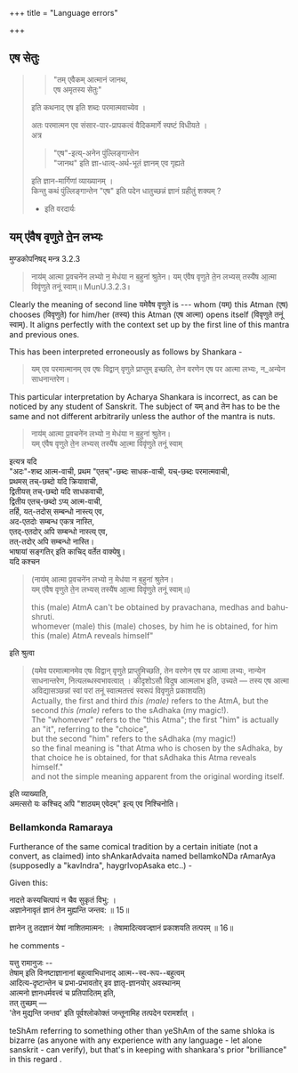 +++
title = "Language errors"

+++
## एष सेतुः
> > "तम् एवैकम् आत्मानं जानथ,  
> एष अमृतस्य सेतुः"
>
> इति कथनाद् एष इति शब्दः परमात्मवाच्येव ।
>
> अतः परमात्मन एव संसार-पार-प्रापकत्वं वैदिकमार्गे स्पष्टं विधीयते ।  
अत्र
>
> > "एष"-इत्य्-अनेन पुंल्लिङ्गान्तेन  
"जानथ" इति ज्ञा-धात्व्-अर्थ-भूतं ज्ञानम् एव गृह्यते
>
> इति ज्ञान-मार्गिणां व्याख्यानम् ।  
किन्तु कथं पुंल्लिङ्गान्तेन "एष" इति पदेन
धातुच्छन्नं ज्ञानं ग्रहीतुं शक्यम् ?  
> 
> - इति वरदार्यः

## यम् ए॑वैष वृणुते ते॒न लभ्यः
मुण्डकोपनिषद् मन्त्र 3.2.3

> नाय॑म् आत्मा प्र॒वचने॑न लभ्यो न॒ मेध॑या न ब॒हुना॑ श्रुतेन।
यम् ए॑वैष वृणुते ते॒न लभ्यस् तस्यै॑ष आ॒त्मा विवृ॑णुते तनूं स्वाम्॥ MunU.3.2.3॥

Clearly the meaning of second line यमेवैष वृणुते is --- whom (यम्) this Atman (एष) chooses (विवृणुते) for him/her (तस्य) this Atman (एष आत्मा) opens itself (विवृणुते तनूं स्वाम्). It aligns perfectly with the context set up by the first line of this mantra and previous ones.

This has been interpreted erroneously as follows by Shankara -

> यम् एव परमात्मानम् एव एषः विद्वान् वृणुते प्राप्तुम् इच्छति, तेन वरणेन एष पर आत्मा लभ्यः, न_अन्येन साधनान्तरेण।

This particular interpretation by Acharya Shankara is incorrect, as can be noticed by any student of Sanskrit. The subject of यम् and तेन has to be the same and not different arbitrarily unless the author of the mantra is nuts.

> नाय॑म् आत्मा प्र॒वचने॑न लभ्यो न॒ मेध॑या न ब॒हुना॑ श्रुतेन।   
> यम् ए॑वैष वृणुते ते॒न लभ्यस् तस्यै॑ष आ॒त्मा विवृ॑णुते तनूं स्वाम्

इत्यत्र यदि  
"अदः"-शब्द आत्म-वाची,
प्रथम "एतच्"-छब्दः साधक-वाची,
यच्-छब्दः परमात्मवाची,  
प्रथमस् तच्-छब्दो यदि क्रियावाची,  
द्वितीयस् तच्-छब्दो यदि साधकवाची,  
द्वितीय एतच्-छब्दो ऽप्य् आत्म-वाची,  
तर्हि, 
यत्-तदोस् सम्बन्धो नास्त्य् एव,  
अद-एतदोः सम्बन्ध एकत्र नास्ति,  
एतद्-एतदोर् अपि सम्बन्धो नास्त्य् एव,  
तत्-तदोर् अपि सम्बन्धो नास्ति।  
भाषायां सङ्गतिर् इति काचिद् वर्तेत वाक्येषु।  
यदि कश्चन 

> (नाय॑म् आत्मा प्र॒वचने॑न लभ्यो न॒ मेध॑या न ब॒हुना॑ श्रुतेन।  
> यम् ए॑वैष वृणुते ते॒न लभ्यस् तस्यै॑ष आ॒त्मा विवृ॑णुते तनूं स्वाम्॥)  
> 
> this (male) AtmA can't be obtained by pravachana, medhas and bahu-shruti.  
> whomever (male) this (male) choses, by him he is obtained, for him this (male) AtmA reveals himself" 

इति श्रुत्वा  

> (यमेव परमात्मानमेव एषः विद्वान् वृणुते प्राप्तुमिच्छति, तेन वरणेन एष पर आत्मा लभ्यः, नान्येन साधनान्तरेण, नित्यलब्धस्वभावत्वात् । कीदृशोऽसौ विदुष आत्मलाभ इति, उच्यते — तस्य एष आत्मा अविद्यासञ्छन्नां स्वां परां तनूं स्वात्मतत्त्वं स्वरूपं विवृणुते प्रकाशयति)  
> Actually, 
> the first and third _this (male)_ refers to the AtmA,  but the second _this (male)_ refers to the sAdhaka (my magic!).  
> The "whomever" refers to the "this Atma"; 
the first "him" is actually an "it", referring to the "choice",  
but the second "him" refers to the sAdhaka (my magic!)  
so the final meaning is "that Atma who is chosen by the sAdhaka, by that choice he is obtained, for that sAdhaka this Atma reveals himself."  
and not the simple meaning apparent from the original wording itself.

इति व्याख्याति,  
अमत्सरो यः कश्चिद् अपि "शाठ्यम् एवेदम्" इत्य् एव निश्चिनोति। 


### Bellamkonda Ramaraya
Furtherance of the same comical tradition by a certain initiate (not a convert, as claimed) into shAnkarAdvaita named bellamkoNDa rAmarAya (supposedly a "kavIndra", haygrIvopAsaka etc..) - 

Given this:

नादत्ते कस्यचित्पापं न चैव सुकृतं विभु: ।  
अज्ञानेनावृतं ज्ञानं तेन मुह्यन्ति जन्तव: ॥ 15॥

ज्ञानेन तु तदज्ञानं येषां नाशितमात्मन: ।
तेषामादित्यवज्ज्ञानं प्रकाशयति तत्परम् ॥ 16॥

he comments -

यत्तु रामानुजः --  
तेषाम् इति विनष्टाज्ञानानां बहुत्वाभिधानाद् आत्म--स्व-रूप--बहुत्वम्  
आदित्य-दृष्टान्तेन च प्रभा-प्रभावतोर् इव ज्ञातृ-ज्ञानयोर् अवस्थानम्  
आत्मनो ज्ञानधर्मवत्त्वं च प्रतिपादितम् इति,  
तत् तुच्छम् —  
'तेन मुद्यन्ति जन्तव' इति पूर्वश्लोकोक्तं जन्तूनामिह तत्पदेन परामर्शात् ।  


teShAm referring to something other than yeShAm of the same shloka is bizarre (as anyone with any experience with any language - let alone sanskrit - can verify), but that's in keeping with shankara's prior "brilliance" in this regard .


